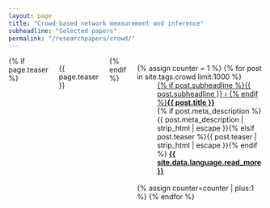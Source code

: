 ```yaml
---
layout: page
title: "Crowd-based network measurement and inference"
subheadline: "Selected papers"
permalink: "/researchpapers/crowd/"
---
```

<div id="blog-index" class="row">
	<div class="small-12 columns t30">
		{% if page.teaser %}<p class="teaser">{{ page.teaser }}</p>{% endif %}
		<dl class="accordion" data-accordion>
			{% assign counter = 1 %}
			{% for post in site.tags.crowd limit:1000 %}
			<dd class="accordion-navigation">
			<a href="#panel{{ counter }}"><span class="iconfont"></span> {% if post.subheadline %}{{ post.subheadline }} › {% endif %}<strong>{{ post.title }}</strong></a>
				<div id="panel{{ counter }}" class="content">
					{% if post.meta_description %}{{ post.meta_description | strip_html | escape }}{% elsif post.teaser %}{{ post.teaser | strip_html | escape }}{% endif %}
					<a href="{{ site.url }}{{ post.url }}" title="Read {{ post.title escape_once }}"><strong>{{ site.data.language.read_more }}</strong></a><br><br>
				</div>
			</dd>
			{% assign counter=counter | plus:1 %}
			{% endfor %}
		</dl>
	</div><!-- /.small-12.columns -->
</div><!-- /.row -->